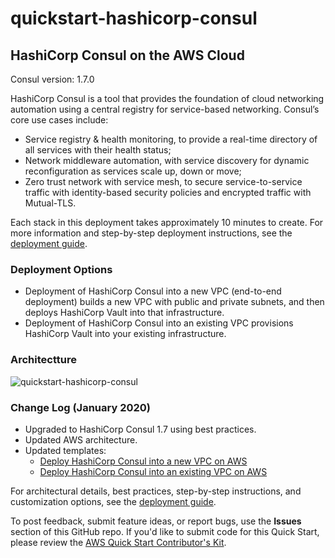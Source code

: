 # quickstart-hashicorp-consul
## HashiCorp Consul on the AWS Cloud
Consul version: 1.7.0

HashiCorp Consul is a tool that provides the foundation of cloud networking automation using a central registry for service-based networking. Consul’s core use cases include:

* Service registry & health monitoring, to provide a real-time directory of all services with their health status;
* Network middleware automation, with service discovery for dynamic reconfiguration as services scale up, down or move;
* Zero trust network with service mesh, to secure service-to-service traffic with identity-based security policies and encrypted traffic with Mutual-TLS.

Each stack in this deployment takes approximately 10 minutes to create. For more information and step-by-step deployment instructions, see the [deployment guide](https://aws-quickstart.s3.amazonaws.com/quickstart-hashicorp-consul/doc/hashicorp-consul-on-the-aws-cloud.pdf).

### Deployment Options
* Deployment of HashiCorp Consul into a new VPC (end-to-end deployment) builds a new VPC with public and private subnets, and then deploys HashiCorp Vault into that infrastructure.
* Deployment of HashiCorp Consul into an existing VPC provisions HashiCorp Vault into your existing infrastructure.

### Architectture
![quickstart-hashicorp-consul](https://d0.awsstatic.com/partner-network/QuickStart/datasheets/hashicorp-consul-on-aws-architecture.png)

### Change Log (January 2020)
* Upgraded to HashiCorp Consul 1.7 using best practices.
* Updated AWS architecture.
* Updated templates:
  * [Deploy HashiCorp Consul into a new VPC on AWS](https://github.com/aws-quickstart/quickstart-hashicorp-consul/tree/master/templates/quickstart-hashicorp-consul-master.template)
  * [Deploy HashiCorp Consul into an existing VPC on AWS](https://github.com/aws-quickstart/quickstart-hashicorp-consul/tree/master/templates/quickstart-hashicorp-consul.template) 
  
For architectural details, best practices, step-by-step instructions, and customization options, see the [deployment guide](https://aws-quickstart.s3.amazonaws.com/quickstart-hashicorp-consul/doc/hashicorp-consul-on-the-aws-cloud.pdf).

To post feedback, submit feature ideas, or report bugs, use the **Issues** section of this GitHub repo.
If you'd like to submit code for this Quick Start, please review the [AWS Quick Start Contributor's Kit](https://aws-quickstart.github.io/).
